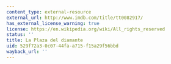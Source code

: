 ```yaml
---
content_type: external-resource
external_url: http://www.imdb.com/title/tt0082917/
has_external_license_warning: true
license: https://en.wikipedia.org/wiki/All_rights_reserved
status: ''
title: La Plaza del diamante
uid: 529f72a3-0c07-44fa-a715-f15a29f56bbd
wayback_url: ''
---
```

